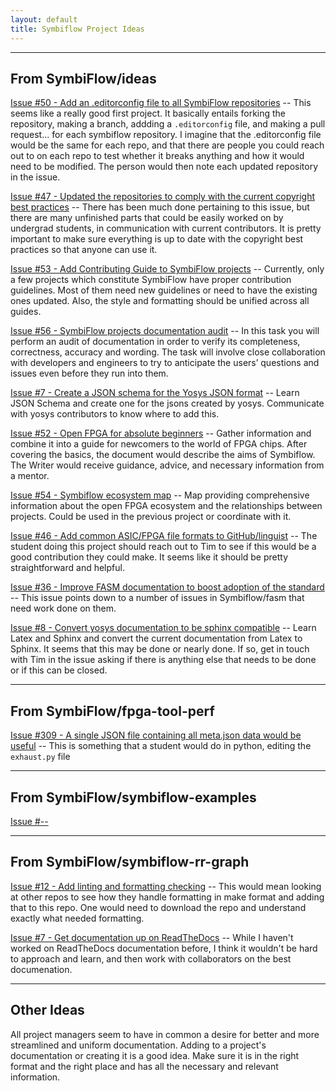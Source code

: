 ```yaml
---
layout: default
title: Symbiflow Project Ideas
---
```


---

## From SymbiFlow/ideas

[Issue #50 - Add an .editorconfig file to all SymbiFlow repositories](https://github.com/SymbiFlow/ideas/issues/50) -- This seems like a really good first project. It basically entails forking the repository, making a branch, addding a `.editorconfig` file, and making a pull request... for each symbiflow repository. I imagine that the .editorconfig file would be the same for each repo, and that there are people you could reach out to on each repo to test whether it breaks anything and how it would need to be modified. The person would then note each updated repository in the issue.

[Issue #47 - Updated the repositories to comply with the current copyright best practices](https://github.com/SymbiFlow/ideas/issues/47) -- There has been much done pertaining to this issue, but there are many unfinished parts that could be easily worked on by undergrad students, in communication with current contributors. It is pretty important to make sure everything is up to date with the copyright best practices so that anyone can use it.

[Issue #53 - Add Contributing Guide to SymbiFlow projects](https://github.com/SymbiFlow/ideas/issues/53) -- Currently, only a few projects which constitute SymbiFlow have proper contribution guidelines. Most of them need new guidelines or need to have the existing ones updated. Also, the style and formatting should be unified across all guides.

[Issue #56 - SymbiFlow projects documentation audit](https://github.com/SymbiFlow/ideas/issues/56) -- In this task you will perform an audit of documentation in order to verify its completeness, correctness, accuracy and wording. The task will involve close collaboration with developers and engineers to try to anticipate the users’ questions and issues even before they run into them.

[Issue #7 - Create a JSON schema for the Yosys JSON format](https://github.com/SymbiFlow/ideas/issues/7) -- Learn JSON Schema and create one for the jsons created by yosys. Communicate with yosys contributors to know where to add this.

[Issue #52 - Open FPGA for absolute beginners](https://github.com/SymbiFlow/ideas/issues/52) -- Gather information and combine it into a guide for newcomers to the world of FPGA chips. After covering the basics, the document would describe the aims of Symbiflow. The Writer would receive guidance, advice, and necessary information from a mentor.

[Issue #54 - Symbiflow ecosystem map](https://github.com/SymbiFlow/ideas/issues/54) -- Map providing comprehensive information about the open FPGA ecosystem and the relationships between projects. Could be used in the previous project or coordinate with it.

[Issue #46 - Add common ASIC/FPGA file formats to GitHub/linguist](https://github.com/SymbiFlow/ideas/issues/46) -- The student doing this project should reach out to Tim to see if this would be a good contribution they could make. It seems like it should be pretty straightforward and helpful.

[Issue #36 - Improve FASM documentation to boost adoption of the standard](https://github.com/SymbiFlow/ideas/issues/36) -- This issue points down to a number of issues in Symbiflow/fasm that need work done on them.

[Issue #8 - Convert yosys documentation to be sphinx compatible](https://github.com/SymbiFlow/ideas/issues/8) -- Learn Latex and Sphinx and convert the current documentation from Latex to Sphinx. It seems that this may be done or nearly done. If so, get in touch with Tim in the issue asking if there is anything else that needs to be done or if this can be closed.

---

## From SymbiFlow/fpga-tool-perf

[Issue #309 - A single JSON file containing all meta.json data would be useful](https://github.com/SymbiFlow/fpga-tool-perf/issues/309) -- This is something that a student would do in python, editing the `exhaust.py` file

---

## From SymbiFlow/symbiflow-examples

[Issue #--](https://github.com/SymbiFlow/symbiflow-examples/issues/--)

---

## From SymbiFlow/symbiflow-rr-graph

[Issue #12 - Add linting and formatting checking](https://github.com/SymbiFlow/symbiflow-rr-graph/issues/12) -- This would mean looking at other repos to see how they handle formatting in make format and adding that to this repo. One would need to download the repo and understand exactly what needed formatting.

[Issue #7 - Get documentation up on ReadTheDocs](https://github.com/SymbiFlow/symbiflow-rr-graph/issues/7) -- While I haven't worked on ReadTheDocs documentation before, I think it wouldn't be hard to approach and learn, and then work with collaborators on the best documenation.

---

## Other Ideas

All project managers seem to have in common a desire for better and more streamlined and uniform documentation. Adding to a project's documentation or creating it is a good idea. Make sure it is in the right format and the right place and has all the necessary and relevant information.
